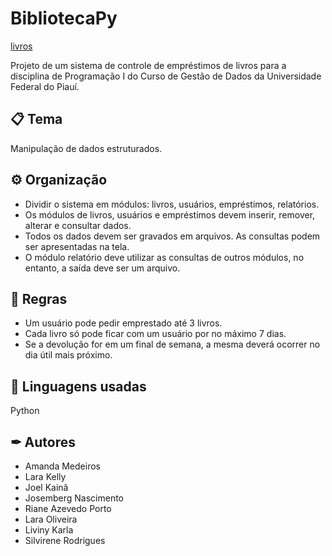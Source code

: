 # BibliotecaPy
[livros]()

Projeto de um sistema de controle de empréstimos de livros para a disciplina de Programação I do Curso de Gestão de Dados da Universidade Federal do Piauí.

## 📋 Tema
Manipulação de dados estruturados.

## ⚙ Organização
- Dividir o sistema em módulos: livros, usuários, empréstimos, relatórios.
- Os módulos de livros, usuários e empréstimos devem inserir, remover, alterar e consultar dados.
- Todos os dados devem ser gravados em arquivos. As consultas podem ser apresentadas na tela.
- O módulo relatório deve utilizar as consultas de outros módulos, no entanto, a saída deve ser um arquivo.

## 📌 Regras
- Um usuário pode pedir emprestado até 3 livros.
- Cada livro só pode ficar com um usuário por no máximo 7 dias.
- Se a devolução for em um final de semana, a mesma deverá ocorrer no dia útil mais próximo.


## 🧠 Linguagens usadas
Python

## ✒ Autores
- Amanda Medeiros
- Lara Kelly 
- Joel Kainã 
- Josemberg Nascimento
- Riane Azevedo Porto 
- Lara Oliveira
- Liviny Karla
- Silvirene Rodrigues

